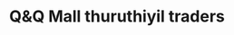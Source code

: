 ---
title: "Q&Q Mall thuruthiyil traders"
url: /kanjiramattom/qundq-mall-thuruthiyil-traders/
shop: Supermarkt
---